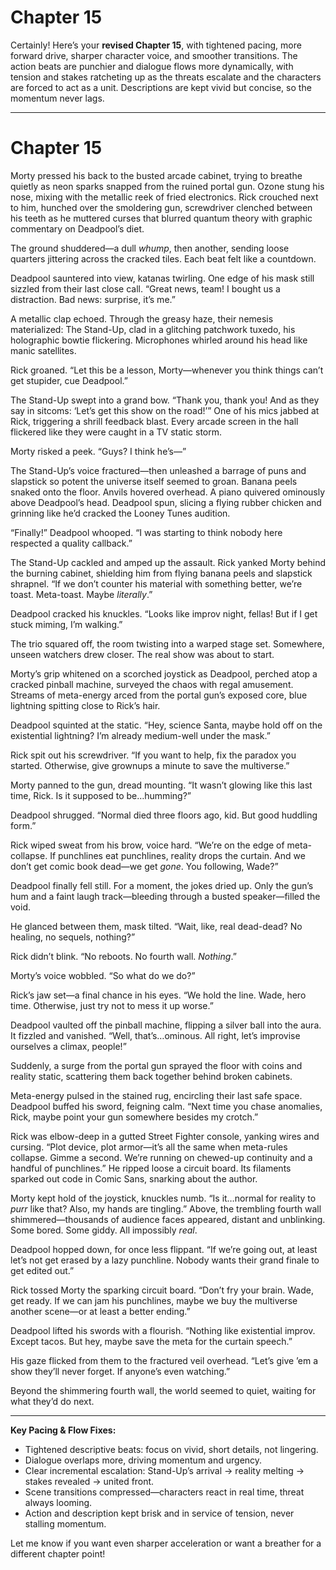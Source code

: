 # Chapter 15

Certainly! Here’s your **revised Chapter 15**, with tightened pacing, more forward drive, sharper character voice, and smoother transitions. The action beats are punchier and dialogue flows more dynamically, with tension and stakes ratcheting up as the threats escalate and the characters are forced to act as a unit. Descriptions are kept vivid but concise, so the momentum never lags.

---

# Chapter 15

Morty pressed his back to the busted arcade cabinet, trying to breathe quietly as neon sparks snapped from the ruined portal gun. Ozone stung his nose, mixing with the metallic reek of fried electronics. Rick crouched next to him, hunched over the smoldering gun, screwdriver clenched between his teeth as he muttered curses that blurred quantum theory with graphic commentary on Deadpool’s diet.

The ground shuddered—a dull *whump*, then another, sending loose quarters jittering across the cracked tiles. Each beat felt like a countdown.

Deadpool sauntered into view, katanas twirling. One edge of his mask still sizzled from their last close call. “Great news, team! I bought us a distraction. Bad news: surprise, it’s me.”

A metallic clap echoed. Through the greasy haze, their nemesis materialized: The Stand-Up, clad in a glitching patchwork tuxedo, his holographic bowtie flickering. Microphones whirled around his head like manic satellites.

Rick groaned. “Let this be a lesson, Morty—whenever you think things can’t get stupider, cue Deadpool.”

The Stand-Up swept into a grand bow. “Thank you, thank you! And as they say in sitcoms: ‘Let’s get this show on the road!’” One of his mics jabbed at Rick, triggering a shrill feedback blast. Every arcade screen in the hall flickered like they were caught in a TV static storm.

Morty risked a peek. “Guys? I think he’s—”

The Stand-Up’s voice fractured—then unleashed a barrage of puns and slapstick so potent the universe itself seemed to groan. Banana peels snaked onto the floor. Anvils hovered overhead. A piano quivered ominously above Deadpool’s head. Deadpool spun, slicing a flying rubber chicken and grinning like he’d cracked the Looney Tunes audition.

“Finally!” Deadpool whooped. “I was starting to think nobody here respected a quality callback.”

The Stand-Up cackled and amped up the assault. Rick yanked Morty behind the burning cabinet, shielding him from flying banana peels and slapstick shrapnel. “If we don’t counter his material with something better, we’re toast. Meta-toast. Maybe *literally*.”

Deadpool cracked his knuckles. “Looks like improv night, fellas! But if I get stuck miming, I’m walking.”

The trio squared off, the room twisting into a warped stage set. Somewhere, unseen watchers drew closer. The real show was about to start.

Morty’s grip whitened on a scorched joystick as Deadpool, perched atop a cracked pinball machine, surveyed the chaos with regal amusement. Streams of meta-energy arced from the portal gun’s exposed core, blue lightning spitting close to Rick’s hair.

Deadpool squinted at the static. “Hey, science Santa, maybe hold off on the existential lightning? I’m already medium-well under the mask.”

Rick spit out his screwdriver. “If you want to help, fix the paradox you started. Otherwise, give grownups a minute to save the multiverse.”

Morty panned to the gun, dread mounting. “It wasn’t glowing like this last time, Rick. Is it supposed to be…humming?”

Deadpool shrugged. “Normal died three floors ago, kid. But good huddling form.”

Rick wiped sweat from his brow, voice hard. “We’re on the edge of meta-collapse. If punchlines eat punchlines, reality drops the curtain. And we don’t get comic book dead—we get *gone*. You following, Wade?”

Deadpool finally fell still. For a moment, the jokes dried up. Only the gun’s hum and a faint laugh track—bleeding through a busted speaker—filled the void.

He glanced between them, mask tilted. “Wait, like, real dead-dead? No healing, no sequels, nothing?”

Rick didn’t blink. “No reboots. No fourth wall. *Nothing*.”

Morty’s voice wobbled. “So what do we do?”

Rick’s jaw set—a final chance in his eyes. “We hold the line. Wade, hero time. Otherwise, just try not to mess it up worse.”

Deadpool vaulted off the pinball machine, flipping a silver ball into the aura. It fizzled and vanished. “Well, that’s…ominous. All right, let’s improvise ourselves a climax, people!”

Suddenly, a surge from the portal gun sprayed the floor with coins and reality static, scattering them back together behind broken cabinets.

Meta-energy pulsed in the stained rug, encircling their last safe space. Deadpool buffed his sword, feigning calm. “Next time you chase anomalies, Rick, maybe point your gun somewhere besides my crotch.”

Rick was elbow-deep in a gutted Street Fighter console, yanking wires and cursing. “Plot device, plot armor—it’s all the same when meta-rules collapse. Gimme a second. We’re running on chewed-up continuity and a handful of punchlines.” He ripped loose a circuit board. Its filaments sparked out code in Comic Sans, snarking about the author.

Morty kept hold of the joystick, knuckles numb. “Is it…normal for reality to *purr* like that? Also, my hands are tingling.” Above, the trembling fourth wall shimmered—thousands of audience faces appeared, distant and unblinking. Some bored. Some giddy. All impossibly *real*.

Deadpool hopped down, for once less flippant. “If we’re going out, at least let’s not get erased by a lazy punchline. Nobody wants their grand finale to get edited out.”

Rick tossed Morty the sparking circuit board. “Don’t fry your brain. Wade, get ready. If we can jam his punchlines, maybe we buy the multiverse another scene—or at least a better ending.”

Deadpool lifted his swords with a flourish. “Nothing like existential improv. Except tacos. But hey, maybe save the meta for the curtain speech.”

His gaze flicked from them to the fractured veil overhead. “Let’s give ’em a show they’ll never forget. If anyone’s even watching.”

Beyond the shimmering fourth wall, the world seemed to quiet, waiting for what they’d do next.

---

**Key Pacing & Flow Fixes:**
- Tightened descriptive beats: focus on vivid, short details, not lingering.
- Dialogue overlaps more, driving momentum and urgency.
- Clear incremental escalation: Stand-Up’s arrival → reality melting → stakes revealed → united front.
- Scene transitions compressed—characters react in real time, threat always looming.
- Action and description kept brisk and in service of tension, never stalling momentum.

Let me know if you want even sharper acceleration or want a breather for a different chapter point!